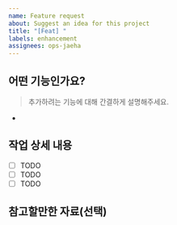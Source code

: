 ```yaml
---
name: Feature request
about: Suggest an idea for this project
title: "[Feat] "
labels: enhancement
assignees: ops-jaeha
---
```


## 어떤 기능인가요?

> 추가하려는 기능에 대해 간결하게 설명해주세요.

-

## 작업 상세 내용

- [ ] TODO
- [ ] TODO
- [ ] TODO

## 참고할만한 자료(선택)
